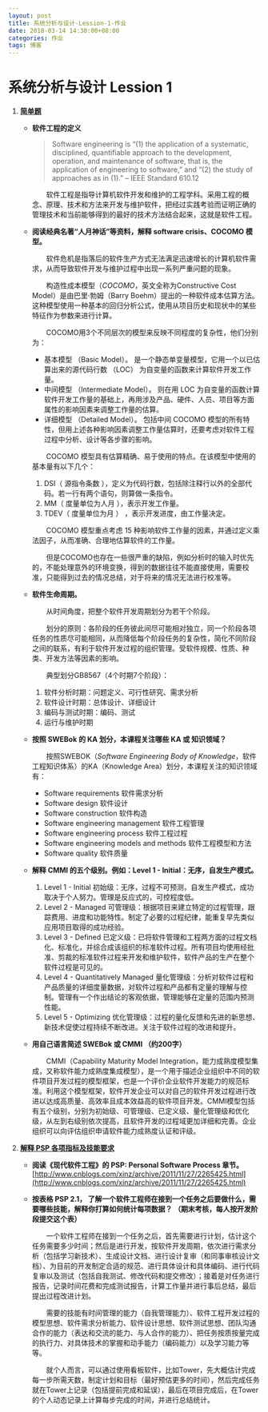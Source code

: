 ```yaml
---
layout: post
title: 系统分析与设计-Lession-1-作业
date: 2018-03-14 14:30:00+08:00
categories: 作业
tags: 博客
---
```


# 系统分析与设计 Lession 1

1. **<u>简单题</u>**
   - **软件工程的定义**
     > Software engineering is “(1) the application of a systematic, disciplined, quantifiable approach to the development, operation, and maintenance of software, that is, the application of engineering to software,” and “(2) the study of approaches as in (1).” – IEEE Standard 610.12

     ​　　软件工程是指导计算机软件开发和维护的工程学科。采用工程的概念、原理、技术和方法来开发与维护软件，把经过实践考验而证明正确的管理技术和当前能够得到的最好的技术方法结合起来，这就是软件工程。
   - **阅读经典名著“人月神话”等资料，解释 software crisis、COCOMO 模型。**

     ​　　软件危机是指落后的软件生产方式无法满足迅速增长的计算机软件需求，从而导致软件开发与维护过程中出现一系列严重问题的现象。

     ​　　构造性成本模型（*COCOMO*，英文全称为Constructive Cost Model）是由巴里·勃姆（Barry Boehm）提出的一种软件成本估算方法。这种模型使用一种基本的回归分析公式，使用从项目历史和现状中的某些特征作为参数来进行计算。

     　　COCOMO用3个不同层次的模型来反映不同程度的复杂性，他们分别为：

     - 基本模型 （Basic Model）。 是一个静态单变量模型，它用一个以已估算出来的源代码行数 （LOC） 为自变量的函数来计算软件开发工作量。
     - 中间模型 （Intermediate Model）。 则在用 LOC 为自变量的函数计算软件开发工作量的基础上，再用涉及产品、硬件、人员、项目等方面属性的影响因素来调整工作量的估算。
     - 详细模型 （Detailed Model）。 包括中间 COCOMO 模型的所有特性，但用上述各种影响因素调整工作量估算时，还要考虑对软件工程过程中分析、设计等各步骤的影响。

     　　COCOMO 模型具有估算精确、易于使用的特点。在该模型中使用的基本量有以下几个：

     1. DSI（ 源指令条数 ），定义为代码行数，包括除注释行以外的全部代码。若一行有两个语句，则算做一条指令。
     2. MM（ 度量单位为人月 ），表示开发工作量。
     3. TDEV（ 度量单位为月 ） ，表示开发进度，由工作量决定。 

     ​　　COCOMO 模型重点考虑 15 种影响软件工作量的因素，并通过定义乘法因子，从而准确、合理地估算软件的工作量。

     　　但是COCOMO也存在一些很严重的缺陷，例如分析时的输入时优先的，不能处理意外的环境变换，得到的数据往往不能直接使用，需要校准，只能得到过去的情况总结，对于将来的情况无法进行校准等。
   - **软件生命周期。**

     ​　　从时间角度，把整个软件开发周期划分为若干个阶段。

     ​　　划分的原则：各阶段的任务彼此间尽可能相对独立，同一个阶段各项任务的性质尽可能相同，从而降低每个阶段任务的复杂性，简化不同阶段之间的联系，有利于软件开发过程的组织管理。受软件规模、性质、种类、开发方法等因素的影响。

     ​　　典型划分GB8567（4个时期7个阶段）：

     1. 软件分析时期：问题定义、可行性研究、需求分析
     2. 软件设计时期：总体设计、详细设计
     3. 编码与测试时期：编码、测试
     4. 运行与维护时期
   - **按照 SWEBok 的 KA 划分，本课程关注哪些 KA 或 知识领域？**

     ​　　按照SWEBOK（*Software Engineering Body of Knowledge*，软件工程知识体系）的KA（Knowledge Area）划分，本课程关注的知识领域有：

     - Software requirements  软件需求分析
     - Software design  软件设计
     - Software construction  软件构造
     - Software engineering management  软件工程管理
     - Software engineering process  软件工程过程
     - Software engineering models and methods  软件工程模型和方法
     - Software quality  软件质量

   - **解释 CMMI 的五个级别。例如：Level 1 - Initial：无序，自发生产模式。**

     1. Level 1 - Initial 初始级：无序，过程不可预测，自发生产模式，成功取决于个人努力。管理是反应式的，可控程度低。
     2. Level 2 - Managed 可管理级：根据项目来建立特定的过程管理，跟踪费用、进度和功能特性。制定了必要的过程纪律，能重复早先类似应用项目取得的成功经验。
     3. Level 3 - Defined 已定义级：已将软件管理和工程两方面的过程文档化、标准化，并综合成该组织的标准软件过程。所有项目均使用经批准、剪裁的标准软件过程来开发和维护软件，软件产品的生产在整个软件过程是可见的。
     4. Level 4 - Quantitatively Managed 量化管理级：分析对软件过程和产品质量的详细度量数据，对软件过程和产品都有定量的理解与控制。管理有一个作出结论的客观依据，管理能够在定量的范围内预测性能。
     5. Level 5 - Optimizing 优化管理级：过程的量化反馈和先进的新思想、新技术促使过程持续不断改进。关注于软件过程的改进和提升。
   - **用自己语言简述 SWEBok 或 CMMI （约200字）**

     ​　　CMMI（Capability Maturity Model Integration，能力成熟度模型集成，又称软件能力成熟度集成模型），是一个用于描述企业组织中不同的软件项目开发过程的模型框架，也是一个评价企业软件开发能力的规范标准。利用这个模型框架，软件开发企业可以对自己的软件开发过程进行改进以达成高质量、高效率且成本效益高的软件项目开发。CMMI模型包括有五个级别，分别为初始级、可管理级、已定义级、量化管理级和优化级，从左到右级别依次提高，且软件开发的过程域更加详细和完善。企业组织可以向评估组织申请软件能力成熟度认证和评级。

2. **<u>解释 PSP 各项指标及技能要求</u>**
   - **阅读《现代软件工程》的 PSP: Personal Software Process 章节。**
      [http://www.cnblogs.com/xinz/archive/2011/11/27/2265425.html](http://www.cnblogs.com/xinz/archive/2011/11/27/2265425.html)
   - **按表格 PSP 2.1， 了解一个软件工程师在接到一个任务之后要做什么，需要哪些技能，解释你打算如何统计每项数据？ （期末考核，每人按开发阶段提交这个表）**

     ​　　一个软件工程师在接到一个任务之后，首先需要进行计划，估计这个任务需要多少时间；然后是进行开发，按软件开发周期，依次进行需求分析（包括学习新技术）、生成设计文档、进行设计复审（和同事审核设计文档）、为目前的开发制定合适的规范、进行具体设计和具体编码、进行代码复审以及测试（包括自我测试、修改代码和提交修改）；接着是对任务进行报告，记录时间花费和完成测试报告，计算工作量并进行事后总结，最后提出过程改进计划。

     ​　　需要的技能有时间管理的能力（自我管理能力）、软件工程开发过程的模型思想、软件需求分析能力、软件设计思想、软件测试思想、团队沟通合作的能力（表达和交流的能力、与人合作的能力）、把任务按质按量完成的执行力、对具体技术的掌握和动手能力（编码能力）以及学习能力等等。

     ​　　就个人而言，可以通过使用看板软件，比如Tower，先大概估计完成每一步所需天数，制定计划和目标（最好预估更多的时间），然后完成任务就在Tower上记录（包括提前完成和延误），最后在项目完成后，在Tower的个人动态记录上计算每步完成的时间，并进行总结统计。